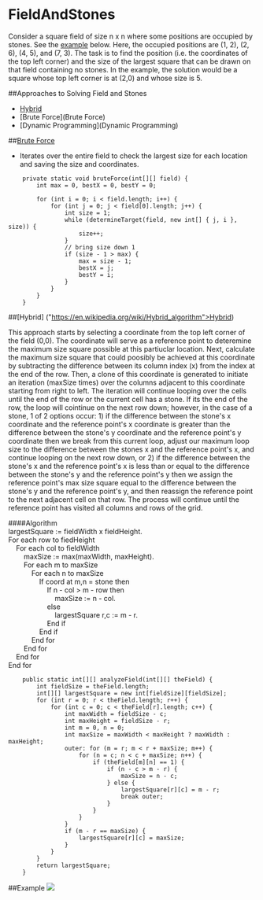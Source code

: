 # FieldAndStones
Consider a square field of size n x n where some positions are occupied by stones. See the [example](#Example) below. Here, the occupied positions are (1, 2), (2, 6), (4, 5), and (7, 3). The task is to find the position (i.e. the coordinates of the top left corner) and the size of the largest square that can be drawn on that field containing no stones. In the example, the solution would be a square whose top left corner is at (2,0) and whose size is 5.

##Approaches to Solving Field and Stones
* [Hybrid](Hybrid)
* [Brute Force](Brute Force)
* [Dynamic Programming](Dynamic Programming)

##<a href="https://www.google.com/search?q=Brute+Force&oq=Brute+Force&aqs=chrome..69i57j0l5.1598j0j7&sourceid=chrome&ie=UTF-8#q=Brute+Force+definition+computer+science">Brute Force</a>


<ul><li>Iterates over the entire field to check the largest size for each location and saving the size and coordinates.</li></ul>
	
```
	private static void bruteForce(int[][] field) {
		int max = 0, bestX = 0, bestY = 0;

		for (int i = 0; i < field.length; i++) {
			for (int j = 0; j < field[0].length; j++) {
				int size = 1;
				while (determineTarget(field, new int[] { j, i }, size)) {
					size++;
				}
				// bring size down 1
				if (size - 1 > max) {
					max = size - 1;
					bestX = j;
					bestY = i;
				}
			}
		}
	}
```

##[Hybrid] ("https://en.wikipedia.org/wiki/Hybrid_algorithm">Hybrid)

This approach starts by selecting a coordinate from the top left corner of the field (0,0). The coordinate will serve as a reference point to deteremine the maximum size square possible at this partiuclar location. Next, calculate the maximum size square that could poosibly be achieved at this coordinate by subtracting the difference between its column index (x) from the index at the end of the row. Then, a clone of this coordinate is generated to initiate an iteration (maxSize times) over the columns adjacent to this coordinate starting from right to left. The iteration will continue looping over the cells until the end of the row or the current cell has a stone. If its the end of the row, the loop will cointinue on the next row down; however, in the case of a stone, 1 of 2 options occur: 1) if the difference between the stone's x coordinate and the reference point's x coordinate is greater than the difference between the stone's y coordinate and the reference point's y coordinate then we break from this current loop, adjust our maximum loop size to the difference between the stones x and the reference point's x, and continue looping on the next row down, or 2) if the difference between the stone's x and the reference point's x is less than or equal to the difference between the stone's y and the reference point's y then we assign the reference point's max size square equal to the difference between the stone's y and the reference point's y, and then reassign the reference point to the next adjacent cell on that row. The process will continue until the reference point has visited all columns and rows of the grid. 

####Algorithm  
largestSquare := fieldWidth x fieldHeight.  
For each row to fiedHeight  
&nbsp;&nbsp;&nbsp;&nbsp;For each col to fieldWidth  
&nbsp;&nbsp;&nbsp;&nbsp;&nbsp;&nbsp;&nbsp;&nbsp;maxSize := max(maxWidth, maxHeight).  
&nbsp;&nbsp;&nbsp;&nbsp;&nbsp;&nbsp;&nbsp;&nbsp;For each  m to maxSize  
&nbsp;&nbsp;&nbsp;&nbsp;&nbsp;&nbsp;&nbsp;&nbsp;&nbsp;&nbsp;&nbsp;&nbsp;For each n to maxSize  
&nbsp;&nbsp;&nbsp;&nbsp;&nbsp;&nbsp;&nbsp;&nbsp;&nbsp;&nbsp;&nbsp;&nbsp;&nbsp;&nbsp;&nbsp;&nbsp;If coord at m,n = stone then  
&nbsp;&nbsp;&nbsp;&nbsp;&nbsp;&nbsp;&nbsp;&nbsp;&nbsp;&nbsp;&nbsp;&nbsp;&nbsp;&nbsp;&nbsp;&nbsp;&nbsp;&nbsp;&nbsp;&nbsp;If n - col > m - row then  
&nbsp;&nbsp;&nbsp;&nbsp;&nbsp;&nbsp;&nbsp;&nbsp;&nbsp;&nbsp;&nbsp;&nbsp;&nbsp;&nbsp;&nbsp;&nbsp;&nbsp;&nbsp;&nbsp;&nbsp;&nbsp;&nbsp;&nbsp;&nbsp;maxSize := n - col.  
&nbsp;&nbsp;&nbsp;&nbsp;&nbsp;&nbsp;&nbsp;&nbsp;&nbsp;&nbsp;&nbsp;&nbsp;&nbsp;&nbsp;&nbsp;&nbsp;&nbsp;&nbsp;&nbsp;&nbsp;else  
&nbsp;&nbsp;&nbsp;&nbsp;&nbsp;&nbsp;&nbsp;&nbsp;&nbsp;&nbsp;&nbsp;&nbsp;&nbsp;&nbsp;&nbsp;&nbsp;&nbsp;&nbsp;&nbsp;&nbsp;&nbsp;&nbsp;&nbsp;&nbsp;largestSquare r,c := m - r.  
&nbsp;&nbsp;&nbsp;&nbsp;&nbsp;&nbsp;&nbsp;&nbsp;&nbsp;&nbsp;&nbsp;&nbsp;&nbsp;&nbsp;&nbsp;&nbsp;&nbsp;&nbsp;&nbsp;&nbsp;End if  
&nbsp;&nbsp;&nbsp;&nbsp;&nbsp;&nbsp;&nbsp;&nbsp;&nbsp;&nbsp;&nbsp;&nbsp;&nbsp;&nbsp;&nbsp;&nbsp;End if  
&nbsp;&nbsp;&nbsp;&nbsp;&nbsp;&nbsp;&nbsp;&nbsp;&nbsp;&nbsp;&nbsp;&nbsp;End for  
&nbsp;&nbsp;&nbsp;&nbsp;&nbsp;&nbsp;&nbsp;&nbsp;End for  
&nbsp;&nbsp;&nbsp;&nbsp;End for  
End for  

```
	public static int[][] analyzeField(int[][] theField) {
		int fieldSize = theField.length;
		int[][] largestSquare = new int[fieldSize][fieldSize];
		for (int r = 0; r < theField.length; r++) {
			for (int c = 0; c < theField[r].length; c++) {
				int maxWidth = fieldSize - c;
				int maxHeight = fieldSize - r;
				int m = 0, n = 0;
				int maxSize = maxWidth < maxHeight ? maxWidth : maxHeight;
				outer: for (m = r; m < r + maxSize; m++) {
					for (n = c; n < c + maxSize; n++) {
						if (theField[m][n] == 1) {
							if (n - c > m - r) {
								maxSize = n - c;
							} else {
								largestSquare[r][c] = m - r;
								break outer;
							}
						}
					}
				}
				if (m - r == maxSize) {
					largestSquare[r][c] = maxSize;
				}
			}
		}
		return largestSquare;
	}
```

##Example 
<img name="ex" src="https://github.com/nhays89/FieldAndStones/blob/master/FieldAndStones/img/field_stones_ex1.png"/>




